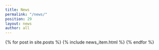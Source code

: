 ```yaml
---
title: News
permalink: "/news/"
position: 29
layout: news
author: all
---
```


{% for post in site.posts %}
  {% include news_item.html %}
{% endfor %}
